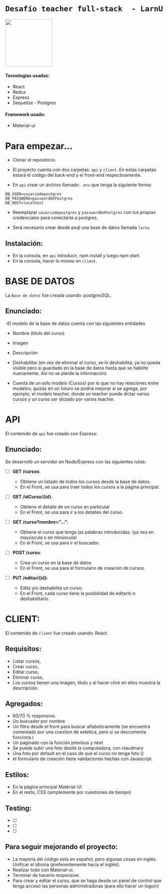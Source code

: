 # `Desafío teacher full-stack  - LarnU`

<p align='left'>
    <img height="150" src='https://play-lh.googleusercontent.com/Y5a68xXyL0idUZFNOe7PSxiVnZ3xVlCoRcZiaWI0ozOXGfEdIVSt8I8Ga58hRtzshn_d' />
</p>

#### Tecnologías usadas:
-  React
-  Redux
-  Express
-  Sequelize - Postgres
#### Framework  usado:
-  Material-ui



# Para empezar...

- Clonar el repositorio.

- El proyecto cuenta con dos carpetas: `api` y `client`. En estas carpetas estará el código del back-end y el front-end respectivamente.

- En `api` crear un archivo llamado: `.env` que tenga la siguiente forma:

```
DB_USER=usuariodepostgres
DB_PASSWORD=passwordDePostgres
DB_HOST=localhost
```
- Reemplazar `usuariodepostgres` y `passwordDePostgres` con tus propias credenciales para conectarte a postgres.

- Será necesario crear desde psql una base de datos llamada `larnu`



## Instalación:

- En la consola, en `api` introducir, npm install y luego npm start
- En la consola, hacer lo mismo en `client`.


# BASE DE DATOS
La `Base de datos` fue creada usando: postgresSQL.

## Enunciado:

-El modelo de la base de datos cuenta con las siguientes entidades
  - Nombre  (título del curso)
  - Imagen
  - Descripción
  - Deshabilitar (en vez de eliminar el curso, se lo deshabilita; ya no queda visible pero si guardado en la base de datos hasta que se habilite nuevamente. Así no se pierde la información)

- Cuenta de un solo modelo (Cursos) por lo que no hay relaciones entre modelos; quizás en un futuro se podría mejorar si se agrega, por ejemplo, el modelo teacher, donde un teacher puede dictar varios cursos y un curso ser dictado por varios teacher.

# API

El contenido de `api` fue creado con Express:

## Enunciado:

Se desarrolló un servidor en Node/Express con las siguientes rutas:

- [ ] __GET /cursos__:
  - Obtiene un listado de todos los cursos desde la base de datos.
  - En el Front, se usa para traer todos los cursos a la página principal.

- [ ] __GET /idCurso/{id}__:
  - Obtiene el detalle de un curso en particular
  - En el Front, se usa para ir a los detalles del curso.

- [ ] __GET /curso?nombre="..."__:
  - Obtiene el curso que tenga las palabras introducidas. (ya sea en mayúscula o en minúscula)
  - En el Front, se usa para ir el buscador.

- [ ] __POST /curso__:
  - Crea un curso en la base de datos
  - En el Front, se usa para el formulario de creación de cursos.

- [ ] __PUT /editar/{id}__:
  - Edita y/o deshabilita un curso.
  - En el Front, cada curso tiene la posibilidad de editarlo o deshabilitarlo.


# CLIENT:
El contenido de `client` fue creado usando: React.

## Requisitos:

- Listar cursos,
- Crear curso,
- Editar curso,
- Eliminar curso,
- Los cursos tienen una imagen, título y al hacer click en ellos muestra la descripción.

## Agregados:

- 60/70 % responsive.
- Un buscador por nombre
- Un filtro desde el front para buscar alfabeticamente (se encuentra comentado por una cuestion de estetica, pero si se descomenta funciona.)
- Un paginado con la función previous y next
- Se puede subir una foto desde la computadora, con claudinary
- Una foto por default en el caso de que el curso no tenga foto ()
- el formulario de creación tiene validaciones hechas con Javascript.

## Estilos:
- En la página principal Material-UI
- En el resto, CSS (simplemente por cuestiones de tiempo)

## Testing:
- [ ] 
- [ ] 
- [ ] 


## Para seguir mejorando el proyecto:
- La mayoria del código esta en español, pero algunas cosas en inglés. Unificar el idioma (preferentemente hacia el inglés).
- Realizar todo con Material-ui.
- Terminar de hacerlo responsive.
- Para crear y editar el curso, que se haga desde un panel de control que tenga acceso las personas administradoras (para ello hacer un loguin)